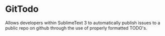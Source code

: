 # GitTodo
Allows developers within SublimeText 3 to automatically publish issues to a public repo on github through the use of properly formatted TODO's.
